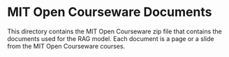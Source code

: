# MIT Open Courseware Documents


This directory contains the MIT Open Courseware zip file that contains the documents used for the RAG model. Each document is a page or a slide from the MIT Open Courseware courses.
